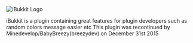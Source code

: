 ![iBukkit Logo](https://cloud.githubusercontent.com/assets/3821639/8885721/46e47098-3230-11e5-876e-021cb566b8e5.jpg)
   
iBukkit is a plugin containing great features for plugin developers such as random colors message easier etc
This plugin was recontinued by Minedevelop/BabyBreezy(breezydev) on December 31st 2015
